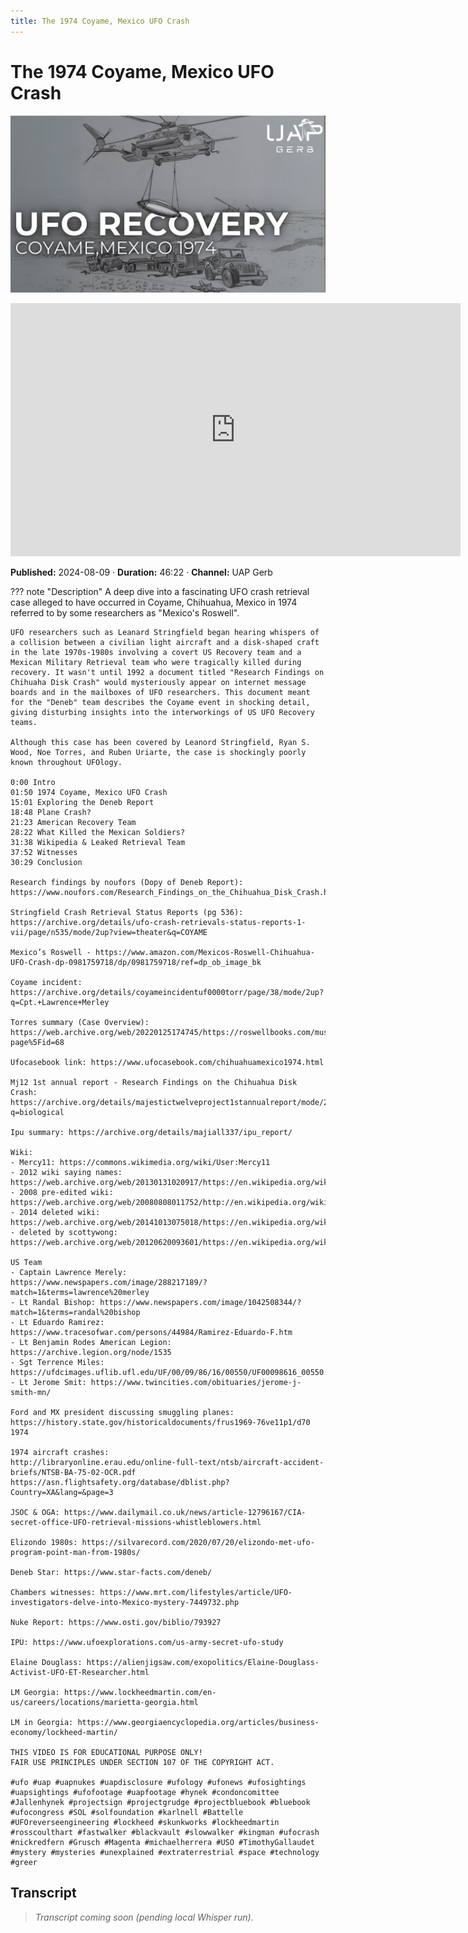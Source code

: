 ```yaml
---
title: The 1974 Coyame, Mexico UFO Crash
---
```


# The 1974 Coyame, Mexico UFO Crash

![thumbnail](../videos/bL3tMByq_WM-the-1974-coyame-mexico-ufo-crash/thumb.jpg)

<iframe width="720" height="405" src="https://www.youtube.com/embed/bL3tMByq_WM" frameborder="0" allowfullscreen></iframe>

**Published:** 2024-08-09  ·  **Duration:** 46:22  ·  **Channel:** UAP Gerb

??? note "Description"
    A deep dive into a fascinating UFO crash retrieval case alleged to have occurred in Coyame, Chihuahua, Mexico in 1974 referred to by some researchers as "Mexico's Roswell".
    
    UFO researchers such as Leanard Stringfield began hearing whispers of a collision between a civilian light aircraft and a disk-shaped craft in the late 1970s-1980s involving a covert US Recovery team and a Mexican Military Retrieval team who were tragically killed during recovery. It wasn't until 1992 a document titled "Research Findings on Chihuaha Disk Crash" would mysteriously appear on internet message boards and in the mailboxes of UFO researchers. This document meant for the "Deneb" team describes the Coyame event in shocking detail, giving disturbing insights into the interworkings of US UFO Recovery teams.
    
    Although this case has been covered by Leanord Stringfield, Ryan S. Wood, Noe Torres, and Ruben Uriarte, the case is shockingly poorly known throughout UFOlogy. 
    
    0:00 Intro 
    01:50 1974 Coyame, Mexico UFO Crash
    15:01 Exploring the Deneb Report
    18:48 Plane Crash?
    21:23 American Recovery Team
    28:22 What Killed the Mexican Soldiers?
    31:38 Wikipedia & Leaked Retrieval Team
    37:52 Witnesses
    30:29 Conclusion
    
    Research findings by noufors (Dopy of Deneb Report): https://www.noufors.com/Research_Findings_on_the_Chihuahua_Disk_Crash.html
    
    Stringfield Crash Retrieval Status Reports (pg 536): https://archive.org/details/ufo-crash-retrievals-status-reports-1-vii/page/n535/mode/2up?view=theater&q=COYAME 
    
    Mexico’s Roswell - https://www.amazon.com/Mexicos-Roswell-Chihuahua-UFO-Crash-dp-0981759718/dp/0981759718/ref=dp_ob_image_bk
    
    Coyame incident: https://archive.org/details/coyameincidentuf0000torr/page/38/mode/2up?q=Cpt.+Lawrence+Merley 
    
    Torres summary (Case Overview): https://web.archive.org/web/20220125174745/https://roswellbooks.com/museum/?page%5Fid=68 
    
    Ufocasebook link: https://www.ufocasebook.com/chihuahuamexico1974.html 
    
    Mj12 1st annual report - Research Findings on the Chihuahua Disk Crash: https://archive.org/details/majestictwelveproject1stannualreport/mode/2up?q=biological
    
    Ipu summary: https://archive.org/details/majiall337/ipu_report/
    
    Wiki:
    - Mercy11: https://commons.wikimedia.org/wiki/User:Mercy11
    - 2012 wiki saying names: https://web.archive.org/web/20130131020917/https://en.wikipedia.org/wiki/Coyame_UFO_incident 
    - 2008 pre-edited wiki: https://web.archive.org/web/20080808011752/http://en.wikipedia.org/wiki/Coyame_UFO_incident 
    - 2014 deleted wiki: https://web.archive.org/web/20141013075018/https://en.wikipedia.org/wiki/Coyame_UFO_incident 
    - deleted by scottywong: https://web.archive.org/web/20120620093601/https://en.wikipedia.org/wiki/User:Scottywong 
    
    US Team
    - Captain Lawrence Merely: https://www.newspapers.com/image/288217189/?match=1&terms=lawrence%20merley 
    - Lt Randal Bishop: https://www.newspapers.com/image/1042508344/?match=1&terms=randal%20bishop 
    - Lt Eduardo Ramirez: https://www.tracesofwar.com/persons/44984/Ramirez-Eduardo-F.htm 
    - Lt Benjamin Rodes American Legion: https://archive.legion.org/node/1535 
    - Sgt Terrence Miles: https://ufdcimages.uflib.ufl.edu/UF/00/09/86/16/00550/UF00098616_00550.pdf 
    - Lt Jerome Smit: https://www.twincities.com/obituaries/jerome-j-smith-mn/ 
    
    Ford and MX president discussing smuggling planes: https://history.state.gov/historicaldocuments/frus1969-76ve11p1/d70 
    1974 
    
    1974 aircraft crashes: 
    http://libraryonline.erau.edu/online-full-text/ntsb/aircraft-accident-briefs/NTSB-BA-75-02-OCR.pdf 
    https://asn.flightsafety.org/database/dblist.php?Country=XA&lang=&page=3 
    
    JSOC & OGA: https://www.dailymail.co.uk/news/article-12796167/CIA-secret-office-UFO-retrieval-missions-whistleblowers.html 
    
    Elizondo 1980s: https://silvarecord.com/2020/07/20/elizondo-met-ufo-program-point-man-from-1980s/ 
    
    Deneb Star: https://www.star-facts.com/deneb/ 
    
    Chambers witnesses: https://www.mrt.com/lifestyles/article/UFO-investigators-delve-into-Mexico-mystery-7449732.php 
    
    Nuke Report: https://www.osti.gov/biblio/793927 
    
    IPU: https://www.ufoexplorations.com/us-army-secret-ufo-study 
    
    Elaine Douglass: https://alienjigsaw.com/exopolitics/Elaine-Douglass-Activist-UFO-ET-Researcher.html 
    
    LM Georgia: https://www.lockheedmartin.com/en-us/careers/locations/marietta-georgia.html 
    
    LM in Georgia: https://www.georgiaencyclopedia.org/articles/business-economy/lockheed-martin/ 
    
    THIS VIDEO IS FOR EDUCATIONAL PURPOSE ONLY! 
    FAIR USE PRINCIPLES UNDER SECTION 107 OF THE COPYRIGHT ACT.
    
    #ufo #uap #uapnukes #uapdisclosure #ufology #ufonews #ufosightings #uapsightings #ufofootage #uapfootage #hynek #condoncomittee #Jallenhynek #projectsign #projectgrudge #projectbluebook #bluebook #ufocongress #SOL #solfoundation #karlnell #Battelle #UFOreverseengineering #lockheed #skunkworks #lockheedmartin #rosscoulthart #fastwalker #blackvault #slowwalker #kingman #ufocrash #nickredfern #Grusch #Magenta #michaelherrera #USO #TimothyGallaudet #mystery #mysteries #unexplained #extraterrestrial #space #technology #greer

## Transcript
> _Transcript coming soon (pending local Whisper run)._
